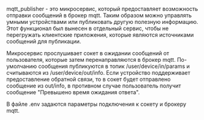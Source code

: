 mqtt_publisher - это микросервис, который предоставляет возможность отправки сообщений в брокер mqtt. Таким образом можно управлять умными устройствами или публиковать другую полезную информацию. Этот функционал был вынесен в отдельный сервис, чтобы не перегружать клиентские приложения, которые являются источниками сообщений для публикации.

Микросервис прослушивает сокет в ожидании сообщений от пользователя, которые затем перенаправляются в брокер mqtt. По-умолчанию сообщения публикуются в топик /user/device/in/params и считываются из /user/device/out/info. Если устройство поддерживает предоставление обратной связи, то в сокет будет отправлено сообщение из out/info, в противном случае пользователь получит сообщение "Превышено время ожидания ответа".

В файле .env задаются параметры подключения к сокету и брокеру mqtt.
